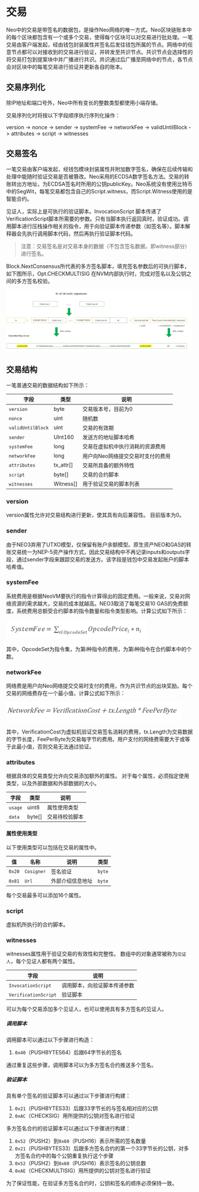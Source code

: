 # 交易
Neo中的交易是带签名的数据包，是操作Neo网络的唯一方式。Neo区块链账本中的每个区块都包含有一个或多个交易，使得每个区块可以对交易进行批处理。一笔交易由客户端发起，经由钱包封装属性并签名后发往钱包所属的节点。网络中的任意节点都可以对接收到的交易进行验证，并转发至共识节点。共识节点会选择性的将交易打包到提案块中并广播进行共识。共识通过后广播至网络中的节点，各节点会对区块中的每笔交易进行验证并更新各自的账本。

## 交易序列化

除IP地址和端口号外，Neo中所有变长的整数类型都使用小端存储。

交易序列化时将按以下字段顺序执行序列化操作：

version -> nonce -> sender -> systemFee -> networkFee -> validUntilBlock -> attributes -> script -> witnesses

## 交易签名
一笔交易由客户端发起，经钱包模块封装属性并附加数字签名，确保在后续传输和处理中能随时验证交易是否被篡改。Neo采用的ECDSA数字签名方法。交易的转账转出方地址，为ECDSA签名时所用的公钥publicKey。Neo系统没有使用比特币中的SegWit，每笔交易都包含自己的Script.witness，而Script.Witness使用的是智能合约。

见证人，实际上是可执行的验证脚本。InvocationScript 脚本传递了VerificationScript脚本所需要的参数。只有当脚本执行返回真时，验证成功。调用脚本进行压栈操作相关的指令，用于向验证脚本传递参数（如签名等）。脚本解释器会先执行调用脚本代码，然后再执行验证脚本代码。

> 注意：交易签名是对交易本身的数据（不包含签名数据，即witness部分）进行签名。

Block.NextConsensus所代表的多方签名脚本，填充签名参数后的可执行脚本，如下图所示，Opt.CHECKMULTISIG 在NVM内部执行时，完成对签名以及公钥之间的多方签名校验。

![](../../images/nextconsensus_witness.jpg)

## 交易结构

一笔普通交易的数据结构如下所示：

| 字段        | 类型    | 说明                              |
|--------------|---------|------------------------------------------|
| `version`    | byte   | 交易版本号，目前为0                    |
| `nonce`    | uint   | 随机数                   |
| `validUntilBlock`    | uint   |  交易的有效期                |
| `sender`    | UInt160   | 发送方的地址脚本哈希                    |
| `systemFee`    | long   | 交易在虚拟机中执行消耗的资源费用     |
| `networkFee`    | long   | 用户向Neo网络提交交易时支付的费用     |
| `attributes` | tx_attr[]   | 交易所具备的额外特性  |
| `script`     | byte[]   | 交易的合约脚本 |
| `witnesses`  | Witness[]   | 用于验证交易的脚本列表    |

### version
version属性允许对交易结构进行更新，使其具有向后兼容性。 目前版本为0。
### sender
由于NEO3弃用了UTXO模型，仅保留有账户余额模型。原生资产NEO和GAS的转账交易统一为NEP-5资产操作方式，因此交易结构中不再记录inputs和outputs字段，通过sender字段来跟踪交易的发送方。该字段是钱包中交易发起账户的脚本哈希值。
### systemFee
系统费用是根据NeoVM要执行的指令计算得出的固定费用。一般来说，交易对网络资源的需求越大，交易的成本就越高。NEO3取消了每笔交易10 GAS的免费额度，系统费用总额受合约脚本的指令数量和指令类型影响。计算公式如下所示：

![](../../images/system_fee.png)

其中，OpcodeSet为指令集，为第i种指令的费用，为第i种指令在合约脚本中的个数。

### networkFee
网络费是用户向Neo网络提交交易时支付的费用，作为共识节点的出块奖励。每个交易的网络费存在一个最小值，计算公式如下所示：

![](../../images/network_fee.png)

其中，VerificationCost为虚拟机验证交易签名消耗的费用，tx.Length为交易数据的字节长度，FeePerByte为交易每字节的费用。用户支付的网络费需要大于或等于此最小值，否则交易无法通过验证。

### attributes

根据具体的交易类型允许向交易添加额外的属性。 对于每个属性，必须指定使用类型，以及外部数据和外部数据的大小。

| 字段| 类型| 说明|
|----------|-------|---------------------------------------|
| `usage`  | uint8 | 属性使用类型                  |
| `data`   | byte[] |   交易待校验脚本   |

#### 属性使用类型

以下使用类型可以包括在交易的属性中。

| 值    | 名称| 说明| 类型|
|---------------|-------------------|---------------------------------------|-----------------------------------------|
| `0x20`           | `Cosigner`    |  签名验证          | `byte`   |
| `0x81`           | `Url`          | 外部介绍信息地址    | `byte`       

每个交易最多可以添加16个属性。

### script
虚拟机所执行的合约脚本。
### witnesses
witnesses属性用于验证交易的有效性和完整性。 数组中的对象通常被称为`见证人`，每个见证人都有两个属性。

| 字段 | 说明|
|----------------------|---------------------------------------------------------------------------------------------|
| `InvocationScript`   | 调用脚本，向验证脚本传递参数                   |
| `VerificationScript` |验证脚本   |

 可以为每个交易添加多个见证人，也可以使用具有多方签名的见证人。

##### 调用脚本

调用脚本可以通过以下步骤进行构造：

1.	`0x40`（PUSHBYTES64）后跟64字节长的签名

通过重复这些步骤，调用脚本可以为多方签名合约推送多个签名。

##### 验证脚本

具有单个签名的验证脚本可以通过以下步骤进行构建：

1. `0x21`（PUSHBYTES33）后跟33字节长的与签名相对应的公钥
2. `0xAC`（CHECKSIG）用所提供的公钥对签名进行验证

多方签名合约的验证脚本可以通过以下步骤进行构建：

1. `0x52`（PUSH2）到`0x60`（PUSH16）表示所需的签名数量
2. `0x21`（PUSHBYTES33）后跟多方签名合约的第一个33字节长的公钥，对多方签名合约中的每个公钥重复执行这个步骤
3. `0x52`（PUSH2）到`0x60`（PUSH16）表示签名的公钥总数
4. `0xAE`（CHECKMULTISIG）用所提供的公钥对签名进行验证

为了保证性能，在验证多方签名合约时，公钥和签名的顺序必须保持一致。

